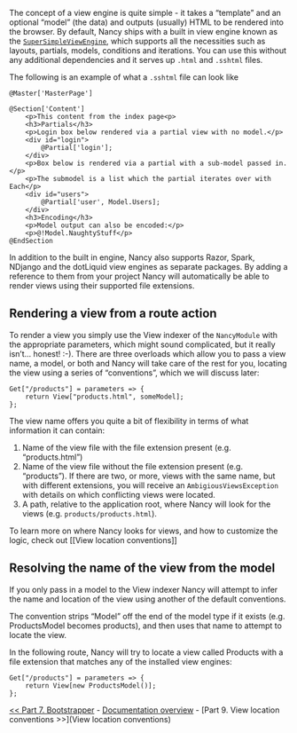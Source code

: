The concept of a view engine is quite simple - it takes a “template” and an optional “model” (the data) and outputs (usually) HTML to be rendered into the browser. By default, Nancy ships with a built in view engine known as the [`SuperSimpleViewEngine`](https://github.com/grumpydev/SuperSimpleViewEngine), which supports all the necessities such as layouts, partials, models, conditions and iterations. You can use this without any additional dependencies and it serves up `.html` and `.sshtml` files.

The following is an example of what a `.sshtml` file can look like

    @Master['MasterPage']
    
    @Section['Content']
        <p>This content from the index page<p>
        <h3>Partials</h3>
        <p>Login box below rendered via a partial view with no model.</p>
        <div id="login">
            @Partial['login'];
        </div>
        <p>Box below is rendered via a partial with a sub-model passed in.</p>
        <p>The submodel is a list which the partial iterates over with Each</p>
        <div id="users">
            @Partial['user', Model.Users];
        </div>
        <h3>Encoding</h3>
        <p>Model output can also be encoded:</p>
        <p>@!Model.NaughtyStuff</p>
    @EndSection

In addition to the built in engine, Nancy also supports Razor, Spark, NDjango and the dotLiquid view engines as separate packages. By adding a reference to them from your project Nancy will automatically be able to render views using their supported file extensions.

## Rendering a view from a route action

To render a view you simply use the View indexer of the `NancyModule` with the appropriate parameters, which might sound complicated, but it really isn’t... honest! :-). There are three overloads which allow you to pass a view name, a model, or both and Nancy will take care of the rest for you, locating the view using a series of “conventions”, which we will discuss later:

    Get["/products"] = parameters => {
        return View["products.html", someModel];
    };

The view name offers you quite a bit of flexibility in terms of what information it can contain: 

1. Name of the view file with the file extension present (e.g. “products.html”)
2. Name of the view file without the file extension present (e.g. “products”). If there are two, or more, views with the same name, but with different extensions, you will receive an `AmbigiousViewsException` with details on which conflicting views were located.
3. A path, relative to the application root, where Nancy will look for the views (e.g. `products/products.html`). 

To learn more on where Nancy looks for views, and how to customize the logic, check out [[View location conventions]]

## Resolving the name of the view from the model

If you only pass in a model to the View indexer Nancy will attempt to infer the name and location of the view using another of the default conventions.

The convention strips “Model” off the end of the model type if it exists (e.g. ProductsModel becomes products), and then uses that name to attempt to locate the view. 

In the following route, Nancy will try to locate a view called Products with a file extension that matches any of the installed view engines:

    Get["/products"] = parameters => {
        return View[new ProductsModel()];
    };

[<< Part 7. Bootstrapper](Bootstrapper) - [Documentation overview](Documentation) - [Part 9. View location conventions >>](View location conventions)